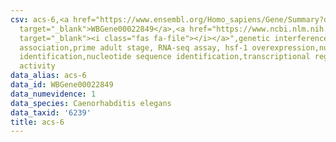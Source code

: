 ```yaml
---
csv: acs-6,<a href="https://www.ensembl.org/Homo_sapiens/Gene/Summary?db=core;g=WBGene00022849"
  target="_blank">WBGene00022849</a>,<a href="https://www.ncbi.nlm.nih.gov/pubmed/30894454"
  target="_blank"><i class="fas fa-file"></i></a>",genetic interference,functional
  association,prime adult stage, RNA-seq assay, hsf-1 overexpression,nucleotide sequence
  identification,nucleotide sequence identification,transcriptional regulation,up-regulates
  activity
data_alias: acs-6
data_id: WBGene00022849
data_numevidence: 1
data_species: Caenorhabditis elegans
data_taxid: '6239'
title: acs-6
---
```


